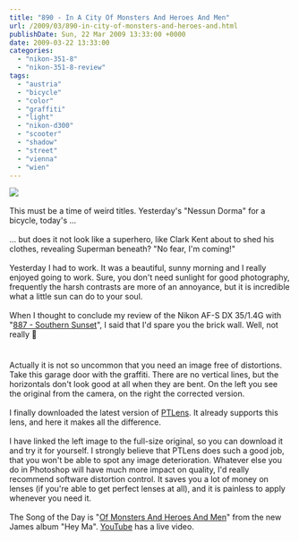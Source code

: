 ```yaml
---
title: "890 - In A City Of Monsters And Heroes And Men"
url: /2009/03/890-in-city-of-monsters-and-heroes-and.html
publishDate: Sun, 22 Mar 2009 13:33:00 +0000
date: 2009-03-22 13:33:00
categories: 
  - "nikon-351-8"
  - "nikon-351-8-review"
tags: 
  - "austria"
  - "bicycle"
  - "color"
  - "graffiti"
  - "light"
  - "nikon-d300"
  - "scooter"
  - "shadow"
  - "street"
  - "vienna"
  - "wien"
---
```

<a href="https://d25zfm9zpd7gm5.cloudfront.net/1200x1200/2009/20090321_081841_ps.jpg" target="_blank"><img src="https://d25zfm9zpd7gm5.cloudfront.net/0600x0600/2009/20090321_081841_ps.jpg"/></a><br/><br/>This must be a time of weird titles. Yesterday's "Nessun Dorma" for a bicycle, today's ...<br/><br/><a href="https://d25zfm9zpd7gm5.cloudfront.net/1200x1200/2009/20090321_081035_ps.jpg" target="_blank"><img alt="" border="0" src="https://d25zfm9zpd7gm5.cloudfront.net/0150x0150/2009/20090321_081035_ps.jpg" style="margin: 10pt 10px 10px 0pt; float: right;"/></a> ... but does it not look like a superhero, like Clark Kent about to shed his clothes, revealing Superman beneath? "No fear, I'm coming!"<br/><br/>Yesterday I had to work. It was a beautiful, sunny morning and I really enjoyed going to work. Sure, you don't need sunlight for good photography, frequently the harsh contrasts are more of an annoyance, but it is incredible what a little sun can do to your soul.<br/><br/>When I thought to conclude my review of the Nikon AF-S DX 35/1.4G with "<a href="/2009/03/887-southern-sunset.html" target="_blank">887 - Southern Sunset</a>", I said that I'd spare you the brick wall. Well, not really 🙂<center><a href="https://d25zfm9zpd7gm5.cloudfront.net/1200x1200/2009/20090321_075737.JPG" target="_blank"><img alt="" border="0" src="https://d25zfm9zpd7gm5.cloudfront.net/0150x0150/2009/20090321_075737.JPG" style="margin: 10pt 10px 10px 0pt;"/></a><a href="https://d25zfm9zpd7gm5.cloudfront.net/1200x1200/2009/20090321_075737_ps.jpg" target="_blank"><img alt="" border="0" src="https://d25zfm9zpd7gm5.cloudfront.net/0150x0150/2009/20090321_075737_ps.jpg" style="margin: 10pt 10px 10px 0pt;"/></a></center>Actually it is not so uncommon that you need an image free of distortions. Take this garage door with the graffiti. There are no vertical lines, but the horizontals don't look good at all when they are bent. On the left you see the original from the camera, on the right the corrected version.<br/><br/> I finally downloaded the latest version of <a href="http://epaperpress.com/ptlens/" target="_blank">PTLens</a>. It already supports this lens, and here it makes all the difference.<br/><br/>I have linked the left image to the full-size original, so you can download it and try it for yourself. I strongly believe that PTLens does such a good job, that you won't be able to spot any image deterioration. Whatever else you do in Photoshop will have much more impact on quality, I'd really recommend software distortion control. It saves you a lot of money on lenses (if you're able to get perfect lenses at all), and it is painless to apply whenever you need it.<br/><br/>The Song of the Day is "<a href="http://www.lyricsmode.com/lyrics/j/james/of_monsters_and_heroes_and_men.html" target="_blank">Of Monsters And Heroes And Men</a>" from the new James album "Hey Ma". <a href="http://www.youtube.com/watch?v=4S8tzngZZVc&feature=related" target="_blank">YouTube</a> has a live video.
